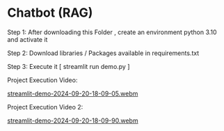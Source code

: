 # Chatbot (RAG)

Step 1: After downloading this Folder , create an environment python 3.10 and activate it

Step 2: Download libraries / Packages available in requirements.txt

Step 3: Execute it [ streamlit run demo.py ]

Project Execution Video:


[streamlit-demo-2024-09-20-18-09-05.webm](https://github.com/user-attachments/assets/f145be44-2079-4a71-a80a-cb0f8a7ea12d)

Project Execution Video 2:

[streamlit-demo-2024-09-20-18-09-90.webm](https://github.com/user-attachments/assets/7a8b5fd3-4696-4e13-9376-0b1558966357)

